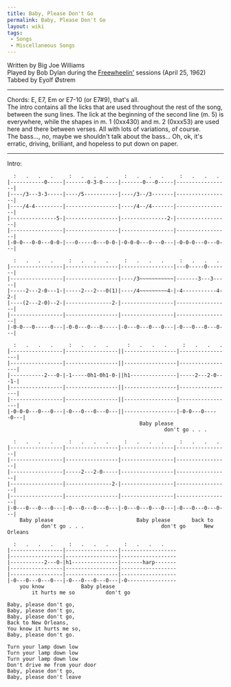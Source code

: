 ```yaml
---
title: Baby, Please Don't Go
permalink: Baby, Please Don't Go
layout: wiki
tags:
 - Songs
 - Miscellaneous Songs
---
```


Written by Big Joe Williams  
Played by Bob Dylan during the [Freewheelin'](Freewheelin' "wikilink")
sessions (April 25, 1962)  
Tabbed by Eyolf Østrem

* * * * *

Chords: E, E7, Em or E7-10 (or E7\#9), that's all.  
The intro contains all the licks that are used throughout the rest of
the song, between the sung lines. The lick at the beginning of the
second line (m. 5) is everywhere, while the shapes in m. 1 (0xx430) and
m. 2 (0xxx53) are used here and there between verses. All with lots of
variations, of course.  
The bass..., no, maybe we shouldn't talk about the bass... Oh, ok, it's
erratic, driving, brilliant, and hopeless to put down on paper.

* * * * *

Intro:

      :   .   .   .     :   .   .   .     :   .   .   .     :   .   .   .
    |-----------0-----|-------0-3-0-----|-------0---0-----|-----------------|
    |----/3---3-3-----|----/5-----------|----/3--/3-------|-----------------|
    |----/4-4---------|-----------------|----/4--/4-------|-----------------|
    |---------------5-|-----------------|---------------2-|-----------------|
    |-----------------|-----------------|-----------------|-----------------|
    |-0-0---0-0---0-0-|---0-----0---0-0-|-0-0-0---0---0---|-0-0-0---0---0---|

      :   .   .   .     :   .   .   .     :   .   .   .     :   .   .   .
    |-----------------|-----------------|-----------------|---0-----0-------|
    |-----------------|-----------------|----/3~~~~~~~~~~~|-------3---3-----|
    |-----2---2-0---1-|-----2---2---0(1)|----/4~~~~~~~~~4-|-4-----------4-2-|
    |----(2---2-0)--2-|---------------2-|-----------------|-----------------|
    |-----------------|-----------------|-----------------|-----------------|
    |-0-0---0-----0---|-0-0---0---0-----|-0---0---0---0---|-0---0---0---0---|

      :   .   .   .     :   .   .   .      :   .   .   .     :   .   .   .
    |-----------------|-----------------||-----------------|-----------------|
    |-----------------|-----------------||-----------------|-----------------|
    |-----------2---0-|-1-----0h1-0h1-0-||h1---------------|-----2---2-0---1-|
    |-----------------|-----------------||-----------------|-----------------|
    |-----------------|-----------------||-----------------|-----------------|
    |-0-0-0---0---0---|-0---0---0---0---||-----------------|-0-0---0-----0---|
                                               Baby please
                                                       don't go . . .

      :   .   .   .     :   .   .   .     :   .   .   .     :   .   .   .
    |-----------------|-----------------|-----------------|-----------------|
    |-----------------|-----------------|-----------------|-----------------|
    |-----------------|-----2---2-0-----|-----------------|-----------------|
    |-----------------|---------------2-|-----------------|-----------------|
    |-----------------|-----------------|-----------------|-----------------|
    |-0---0---0---0---|-0---0---0---0---|-0---0---0---0---|-0---0---0---0---|
        Baby please                           Baby please       back to
               don't go . . .                         don't go      New Orleans

      :   .   .   .     :   .   .   .     :   .   .   .
    |-----------------|-----------------|------------------
    |-----------------|-----------------|------------------
    |-----------2---0-|h1---------------|-------harp-------
    |-----------------|-----------------|------------------
    |-----------------|-----------------|------------------
    |-0---0---0---0---|-0---0---0---0---|-0----------------
        you know            Baby please
            it hurts me so          don't go

    Baby, please don't go,
    Baby, please don't go,
    Baby, please don't go,
    Back to New Orleans,
    You know it hurts me so,
    Baby, please don't go.

    Turn your lamp down low
    Turn your lamp down low
    Turn your lamp down low
    Don't drive me from your door
    Baby, please don't go,
    Baby, please don't leave
